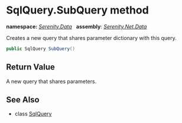 # SqlQuery.SubQuery method
**namespace:** *[Serenity.Data](../../README.md#serenity.data-namespace)*   **assembly**: *[Serenity.Net.Data](../../README.md)*

Creates a new query that shares parameter dictionary with this query.

```csharp
public SqlQuery SubQuery()
```

## Return Value

A new query that shares parameters.

## See Also

* class [SqlQuery](../SqlQuery.md)